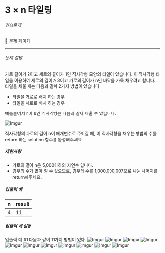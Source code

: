 # 3 × n 타일링

###### 연습문제

[:link: 문제 페이지](https://school.programmers.co.kr/learn/courses/30/lessons/12902)

---

###### 문제 설명

가로 길이가 2이고 세로의 길이가 1인 직사각형 모양의 타일이 있습니다. 이 직사각형 타일을 이용하여 세로의 길이가 3이고 가로의 길이가 n인 바닥을 가득 채우려고 합니다. 타일을 채울 때는 다음과 같이 2가지 방법이 있습니다

- 타일을 가로로 배치 하는 경우
- 타일을 세로로 배치 하는 경우

예를들어서 n이 8인 직사각형은 다음과 같이 채울 수 있습니다.

![Imgur](https://i.imgur.com/zBW7peI.png)

직사각형의 가로의 길이 n이 매개변수로 주어질 때, 이 직사각형을 채우는 방법의 수를 return 하는 solution 함수를 완성해주세요.

##### 제한사항

- 가로의 길이 n은 5,000이하의 자연수 입니다.
- 경우의 수가 많아 질 수 있으므로, 경우의 수를 1,000,000,007으로 나눈 나머지를 return해주세요.

##### 입출력 예

| n   | result |
| --- | ------ |
| 4   | 11     |

##### 입출력 예 설명

입출력 예 #1
다음과 같이 11가지 방법이 있다.
![Imgur](https://i.imgur.com/nnoT9kL.png)
![Imgur](https://i.imgur.com/QTZFrTH.png)
![Imgur](https://i.imgur.com/YE1JfJn.png)
![Imgur](https://i.imgur.com/QhYvRTr.png)
![Imgur](https://i.imgur.com/NKgKTIR.png)
![Imgur](https://i.imgur.com/3uobFxe.png)
![Imgur](https://i.imgur.com/sEK9oor.png)
![Imgur](https://i.imgur.com/u6dpiep.png)
![Imgur](https://i.imgur.com/re3C19N.png)
![Imgur](https://i.imgur.com/GerdAJB.png)
![Imgur](https://i.imgur.com/ITcbWj0.png)
